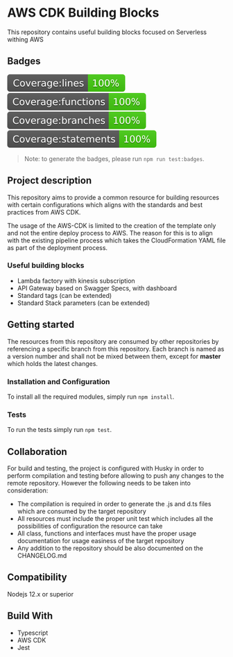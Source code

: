 # AWS CDK Building Blocks

This repository contains useful building blocks focused on Serverless withing AWS

## Badges

![Coverage lines](./__tests__/.badges/badge-lines.svg)
![Coverage functions](./__tests__/.badges/badge-functions.svg)
![Coverage branches](./__tests__/.badges/badge-branches.svg)
![Coverage statements](./__tests__/.badges/badge-statements.svg)

> Note: to generate the badges, please run `npm run test:badges`.

## Project description

This repository aims to provide a common resource for building resources with certain configurations
which aligns with the standards and best practices from AWS CDK.

The usage of the AWS-CDK is limited to the creation of the template only and not
the entire deploy process to AWS. The reason for this is to align with the
existing pipeline process which takes the CloudFormation YAML file as part of the
deployment process.

### Useful building blocks

* Lambda factory with kinesis subscription
* API Gateway based on Swagger Specs, with dashboard
* Standard tags (can be extended)
* Standard Stack parameters (can be extended)

## Getting started
The resources from this repository are consumed by other repositories by 
referencing a specific branch from this repository. Each branch is named as a 
version number and shall not be mixed between them, except for **master** which 
holds the latest changes.

### Installation and Configuration

To install all the required modules, simply run `npm install`.
 
### Tests

To run the tests simply run `npm test`.

## Collaboration

For build and testing, the project is configured with Husky in order to perform
compilation and testing before allowing to push any changes to the remote 
repository. However the following needs to be taken into consideration:
* The compilation is required in order to generate the .js and d.ts files 
which are consumed by the target repository
* All resources must include the proper unit test which includes all the 
possibilities of configuration the resource can take
* All class, functions and interfaces must have the proper usage documentation 
for usage easiness of the target repository
* Any addition to the repository should be also documented on the CHANGELOG.md

## Compatibility

Nodejs 12.x or superior
 
## Build With

* Typescript
* AWS CDK
* Jest
